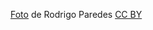 [Foto](https://commons.wikimedia.org/wiki/File:Buenos_Aires_(20054546208).jpg) de Rodrigo Paredes [CC BY](https://creativecommons.org/licenses/by/2.0/)